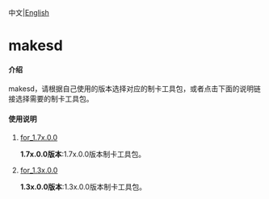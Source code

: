 中文|[English](README_EN.md)

# makesd

#### 介绍

makesd，请根据自己使用的版本选择对应的制卡工具包，或者点击下面的说明链接选择需要的制卡工具包。

#### 使用说明

1. [for_1.7x.0.0](https://gitee.com/ascend/tools/tree/master/makesd/for_1.7x.0.0)

   **1.7x.0.0版本**:1.7x.0.0版本制卡工具包。

2. [for_1.3x.0.0](https://gitee.com/ascend/tools/tree/master/makesd/for_1.3x.0.0)

   **1.3x.0.0版本**:1.3x.0.0版本制卡工具包。